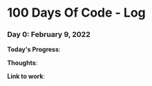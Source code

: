 # 100 Days Of Code - Log

### Day 0: February 9, 2022

**Today's Progress**:

**Thoughts**: 

**Link to work**:
